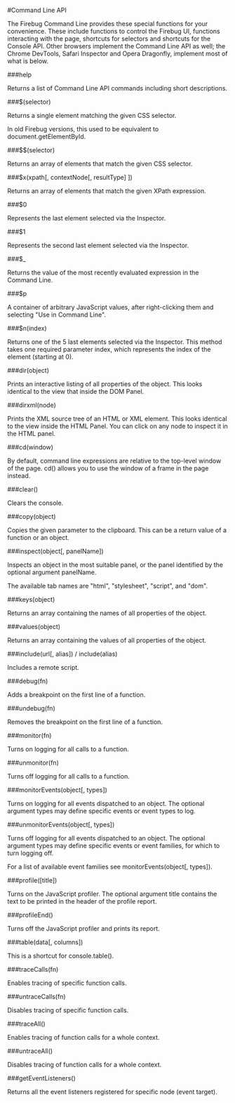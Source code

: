 #Command Line API

The Firebug Command Line provides these special functions for your convenience. These include functions to control the Firebug UI, functions interacting with the page, shortcuts for selectors and shortcuts for the Console API. Other browsers implement the Command Line API as well; the Chrome DevTools, Safari Inspector and Opera Dragonfly, implement most of what is below.

###help

Returns a list of Command Line API commands including short descriptions.

###$(selector)

Returns a single element matching the given CSS selector.

In old Firebug versions, this used to be equivalent to document.getElementById.

###$$(selector)

Returns an array of elements that match the given CSS selector.

###$x(xpath[, contextNode[, resultType] ])

Returns an array of elements that match the given XPath expression.

###$0

Represents the last element selected via the Inspector.

###$1

Represents the second last element selected via the Inspector.

###$_

Returns the value of the most recently evaluated expression in the Command Line.

###$p

A container of arbitrary JavaScript values, after right-clicking them and selecting "Use in Command Line".

###$n(index)

Returns one of the 5 last elements selected via the Inspector. This method takes one required parameter index, which represents the index of the element (starting at 0).

###dir(object)

Prints an interactive listing of all properties of the object. This looks identical to the view that inside the DOM Panel.

###dirxml(node)

Prints the XML source tree of an HTML or XML element. This looks identical to the view inside the HTML Panel. You can click on any node to inspect it in the HTML panel.

###cd(window)

By default, command line expressions are relative to the top-level window of the page. cd() allows you to use the window of a frame in the page instead.

###clear()

Clears the console.

###copy(object)

Copies the given parameter to the clipboard. This can be a return value of a function or an object.

###inspect(object[, panelName])

Inspects an object in the most suitable panel, or the panel identified by the optional argument panelName.

The available tab names are "html", "stylesheet", "script", and "dom".

###keys(object)

Returns an array containing the names of all properties of the object.

###values(object)

Returns an array containing the values of all properties of the object.

###include(url[, alias]) / include(alias)

Includes a remote script.

###debug(fn)

Adds a breakpoint on the first line of a function.

###undebug(fn)

Removes the breakpoint on the first line of a function.

###monitor(fn)

Turns on logging for all calls to a function.

###unmonitor(fn)

Turns off logging for all calls to a function.

###monitorEvents(object[, types])

Turns on logging for all events dispatched to an object. The optional argument types may define specific events or event types to log.

###unmonitorEvents(object[, types])

Turns off logging for all events dispatched to an object. The optional argument types may define specific events or event families, for which to turn logging off.

For a list of available event families see monitorEvents(object[, types]).

###profile([title])

Turns on the JavaScript profiler. The optional argument title contains the text to be printed in the header of the profile report.

###profileEnd()

Turns off the JavaScript profiler and prints its report.

###table(data[, columns])

This is a shortcut for console.table().

###traceCalls(fn)

Enables tracing of specific function calls.

###untraceCalls(fn)

Disables tracing of specific function calls.

###traceAll()

Enables tracing of function calls for a whole context.

###untraceAll()

Disables tracing of function calls for a whole context.

###getEventListeners()

Returns all the event listeners registered for specific node (event target).
